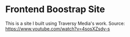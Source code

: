 # Frontend Boostrap Site

This is a site I built using Traversy Media's work.
Source: https://www.youtube.com/watch?v=4sosXZsdy-s
